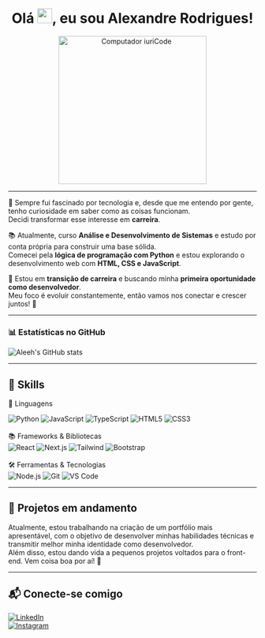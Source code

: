 <h1 align="center">Olá <img src="https://raw.githubusercontent.com/kaueMarques/kaueMarques/master/hi.gif" height="30px">, eu sou Alexandre Rodrigues!</h1>

<p align="center">
  <img src="https://raw.githubusercontent.com/MicaelliMedeiros/micaellimedeiros/master/image/computer-illustration.png" width="300px" alt="Computador iuriCode" />
</p>

---

🎯 Sempre fui fascinado por tecnologia e, desde que me entendo por gente, tenho curiosidade em saber como as coisas funcionam.  
Decidi transformar esse interesse em **carreira**.

📚 Atualmente, curso **Análise e Desenvolvimento de Sistemas** e estudo por conta própria para construir uma base sólida.  
Comecei pela **lógica de programação com Python** e estou explorando o desenvolvimento web com **HTML, CSS e JavaScript**.

💼 Estou em **transição de carreira** e buscando minha **primeira oportunidade como desenvolvedor**.  
Meu foco é evoluir constantemente, então vamos nos conectar e crescer juntos! 🚀

---

### 📊 Estatísticas no GitHub

![Aleeh's GitHub stats](https://github-readme-stats.vercel.app/api?username=aleehblackstar&show_icons=true&theme=date_night)

---

## 🧠 Skills

🚀 Linguagens
<div>
  <img src="https://img.shields.io/badge/Python-3776AB?style=for-the-badge&logo=python&logoColor=white" alt="Python" />
  <img src="https://img.shields.io/badge/JavaScript-F7DF1E?style=for-the-badge&logo=javascript&logoColor=black" alt="JavaScript" />
  <img src="https://img.shields.io/badge/TypeScript-3178C6?style=for-the-badge&logo=typescript&logoColor=white" alt="TypeScript" />
  <img src="https://img.shields.io/badge/HTML5-E34F26?style=for-the-badge&logo=html5&logoColor=white" alt="HTML5" />
  <img src="https://img.shields.io/badge/CSS3-1572B6?style=for-the-badge&logo=css3&logoColor=white" alt="CSS3" />
</div>
<br>
📚 Frameworks & Bibliotecas
<div>
  <img src="https://img.shields.io/badge/React-20232A?style=for-the-badge&logo=react&logoColor=61DAFB" alt="React" />
  <img src="https://img.shields.io/badge/Next.js-000000?style=for-the-badge&logo=next.js&logoColor=white" alt="Next.js" />
  <img src="https://img.shields.io/badge/Tailwind_CSS-38B2AC?style=for-the-badge&logo=tailwind-css&logoColor=white" alt="Tailwind" />
  <img src="https://img.shields.io/badge/Bootstrap-7952B3?style=for-the-badge&logo=bootstrap&logoColor=white" alt="Bootstrap" />
</div>
<br>
🛠️ Ferramentas & Tecnologias
<div>
  <img src="https://img.shields.io/badge/Node.js-339933?style=for-the-badge&logo=node.js&logoColor=white" alt="Node.js" />
  <img src="https://img.shields.io/badge/Git-F05032?style=for-the-badge&logo=git&logoColor=white" alt="Git" />
  <img src="https://img.shields.io/badge/VS_Code-007ACC?style=for-the-badge&logo=visual-studio-code&logoColor=white" alt="VS Code" />
</div>

---

## 🚧 Projetos em andamento

Atualmente, estou trabalhando na criação de um portfólio mais apresentável, com o objetivo de desenvolver minhas habilidades técnicas e transmitir melhor minha identidade como desenvolvedor.  
Além disso, estou dando vida a pequenos projetos voltados para o front-end. Vem coisa boa por aí! 🚀

---

## 📬 Conecte-se comigo

[![LinkedIn](https://img.shields.io/badge/LinkedIn-0077B5?style=for-the-badge&logo=linkedin&logoColor=white)](https://www.linkedin.com/in/alexandre-rodrigues-9a1050100/)  
[![Instagram](https://img.shields.io/badge/Instagram-e4405f?style=for-the-badge&logo=instagram&logoColor=white)](https://www.instagram.com/aleehblackstar/?hl=pt-br)
